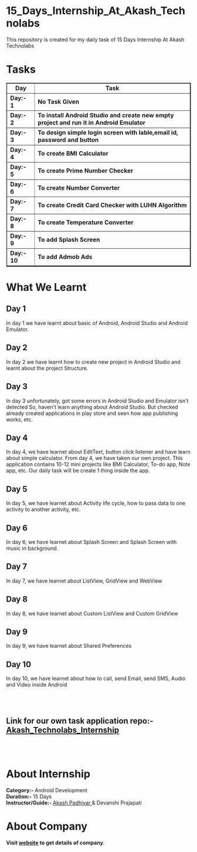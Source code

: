 # 15_Days_Internship_At_Akash_Technolabs
This repository is created for my daily task of 15 Days Internship At Akash Technolabs


# Tasks

<table border="2">
  <tr>
    <td><b><div align="center"> Day </div></b></td>
    <td><b><div align="center"> Task </div></b></td>
  </tr>
  
  <tr>
    <td><b> Day:- 1 </b></td>
    <td><b> No Task Given </b></td>
  </tr>
  
  <tr>
    <td><b> Day:- 2 </b></td>
    <td><b> To install Android Studio and create new empty project and run it in Android Emulator </b></td>
  </tr>
  
  <tr>
    <td><b> Day:- 3 </b></td>
    <td><b> To design simple login screen with lable,email id, password and button </b></td>
  </tr>
  
  <tr>
    <td><b> Day:- 4 </b></td>
    <td><b> To create BMI Calculator </b></td>
  </tr>
  
  <tr>
    <td><b> Day:- 5 </b></td>
    <td><b> To create Prime Number Checker </b></td>
  </tr>
  
  <tr>
    <td><b> Day:- 6 </b></td>
    <td><b> To create Number Converter </b></td>
  </tr>
  
  <tr>
    <td><b> Day:- 7 </b></td>
    <td><b> To create Credit Card Checker with LUHN Algorithm </b></td>
  </tr>
  
  <tr>
    <td><b> Day:- 8 </b></td>
    <td><b> To create Temperature Converter </b></td>
  </tr>
  
  <tr>
    <td><b> Day:- 9 </b></td>
    <td><b> To add Splash Screen </b></td>
  </tr>
  
  <tr>
    <td><b> Day:- 10 </b></td>
    <td><b> To add Admob Ads </b></td>
  </tr>
</table>


# What We Learnt

## Day 1
<p>In day 1 we have learnt about basic of Android, Android Studio and Android Emulator.</p>

## Day 2
<p>In day 2 we have learnt how to create new project in Android Studio and learnt about the project Structure.</p>

## Day 3
<p>In day 3 unfortunately, got some errors in Android Studio and Emulator isn't detected So, haven't learn anything about Android Studio. But checked already created applications in play store and seen how app publishing works, etc.</p>

## Day 4
<p>In day 4, we have learnet about EditText, button click listener and have learn about simple calculator. From day 4, we have taken our own project. This application contains 10-12 mini projects like BMI Calculator, To-do app, Note app, etc. Our daily task will be create 1 thing inside the app.</p>

## Day 5
<p>In day 5, we have learnet about Activity life cycle, how to pass data to one activity to another activity, etc.</p>

## Day 6
<p>In day 6, we have learnet about Splash Screen and Splash Screen with music in background.</p>

## Day 7
<p>In day 7, we have learnet about ListView, GridView and WebView</p>

## Day 8
<p>In day 8, we have learnet about Custom ListView and Custom GridView</p>

## Day 9
<p>In day 9, we have learnet about Shared Preferences</p>

## Day 10
<p>In day 10, we have learnet about how to call, send Email, send SMS, Audio and Video inside Android</p>

<br>
<br>

## Link for our own task application repo:- <a href="https://github.com/DeveloperJayu/Akash_Technolabs_Internship">Akash_Technolabs_Internship</a>

<br>
<br>

# About Internship

<b> Category:- </b> Android Development <br>
<b> Duration:- </b> 15 Days <br>
<b> Instructor/Guide:- </b> <a href="https://www.linkedin.com/in/akashpadhiyar"> Akash Padhiyar </a> & Devanshi Prajapati

# About Company

<b> Visit <a href="http://akashtechnolabs.com/"> website</a> to get details of company.
